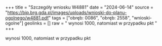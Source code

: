 +++
title = "Szczegóły wniosku W4881"
date = "2024-06-14"
source = "https://bip.brg.gda.pl/images/uploads/wnioski-do-planu-ogolnego/w4881.pdf"
tags = ["obręb: 0086", "obręb: 2558", "wnioski-ogolne"]
geolinks = []
raw = " wynosi 1000, natomiast w przypadku pkt "
+++

 wynosi 1000, natomiast w przypadku pkt 


